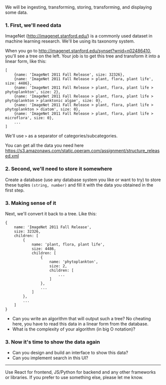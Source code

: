 We will be ingesting, transforming, storing, transforming, and displaying some data.

### 1. First, we'll need data

ImageNet (http://imagenet.stanford.edu/) is a commonly used dataset in machine learning research. We'll be using its taxonomy system.

When you go to http://imagenet.stanford.edu/synset?wnid=n02486410, you'll see a tree on the left. Your job is to get this tree and transform it into a linear form, like this:

```
[
    {name: 'ImageNet 2011 Fall Release', size: 32326},
    {name: 'ImageNet 2011 Fall Release > plant, flora, plant life', size: 4486},
    {name: 'ImageNet 2011 Fall Release > plant, flora, plant life > phytoplankton', size: 2},
    {name: 'ImageNet 2011 Fall Release > plant, flora, plant life > phytoplankton > planktonic algae', size: 0},
    {name: 'ImageNet 2011 Fall Release > plant, flora, plant life > phytoplankton > diatom', size: 0},
    {name: 'ImageNet 2011 Fall Release > plant, flora, plant life > microflora', size: 0},
    ...
]
```

We'll use `>` as a separator of categories/subcategories.

You can get all the data you need here https://s3.amazonaws.com/static.operam.com/assignment/structure_released.xml

### 2. Second, we'll need to store it somewhere

Create a database (use any database system you like or want to try) to store these tuples `(string, number)` and fill it with the data you obtained in the first step.

### 3. Making sense of it

Next, we'll convert it back to a tree. Like this:

```
{
    name: 'ImageNet 2011 Fall Release',
    size: 32326,
    children: [
        {
            name: 'plant, flora, plant life',
            size: 4486,
            children: [
                {
                    name: 'phytoplankton',
                    size: 2,
                    children: [
                        ...
                    ]
                },
                ...
            ]
        },
        ...
    ]
}
```

* Can you write an algorithm that will output such a tree? No cheating here, you have to read this data in a linear form from the database.
* What is the complexity of your algorithm (in big O notation)?

### 3. Now it's time to show the data again

* Can you design and build an interface to show this data?
* Can you implement search in this UI?

<hr>

Use React for frontend, JS/Python for backend and any other frameworks or libraries. If you prefer to use something else, please let me know.

